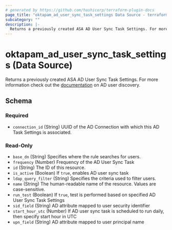 ```yaml
---
# generated by https://github.com/hashicorp/terraform-plugin-docs
page_title: "oktapam_ad_user_sync_task_settings Data Source - terraform-provider-oktapam"
subcategory: ""
description: |-
  Returns a previously created ASA AD User Sync Task Settings. For more information check out the documentation https://help.okta.com/asa/en-us/Content/Topics/Adv_Server_Access/docs/ad-sync.htm on AD user discovery.
---
```


# oktapam_ad_user_sync_task_settings (Data Source)

Returns a previously created ASA AD User Sync Task Settings. For more information check out the [documentation](https://help.okta.com/asa/en-us/Content/Topics/Adv_Server_Access/docs/ad-sync.htm) on AD user discovery.



<!-- schema generated by tfplugindocs -->
## Schema

### Required

- `connection_id` (String) UUID of the AD Connection with which this AD Task Settings is associated.

### Read-Only

- `base_dn` (String) Specifies where the rule searches for users.
- `frequency` (Number) Frequency of the AD User Sync Task
- `id` (String) The ID of this resource.
- `is_active` (Boolean) If `true`, enables AD user sync task
- `ldap_query_filter` (String) Specifies the criteria used to filter users.
- `name` (String) The human-readable name of the resource. Values are case-sensitive.
- `run_test` (Boolean) If `true`, test is performed based on specified AD User Sync Task Settings
- `sid_field` (String) AD attribute mapped to user security identifier
- `start_hour_utc` (Number) If AD user sync task is scheduled to run daily, then specify start hour in UTC
- `upn_field` (String) AD attribute mapped to user principal name


